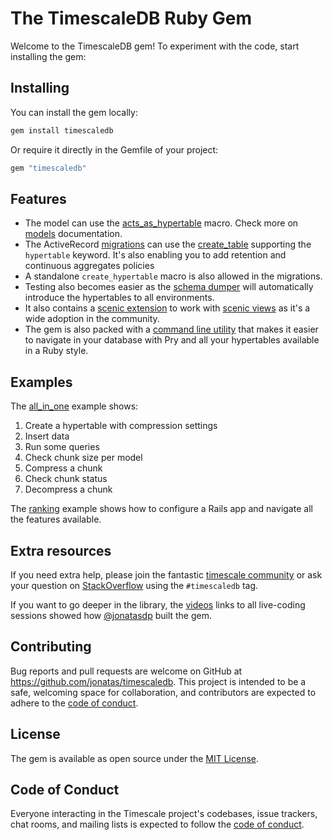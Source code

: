 # The TimescaleDB Ruby Gem

Welcome to the TimescaleDB gem! To experiment with the code, start installing the
gem:

## Installing

You can install the gem locally:

```bash
gem install timescaledb
```

Or require it directly in the Gemfile of your project:

```ruby
gem "timescaledb"
```

## Features

* The model can use the [acts_as_hypertable](https://github.com/jonatas/timescaledb/tree/master/lib/timescaledb/acts_as_hypertable.rb) macro. Check more on [models](models) documentation.
* The ActiveRecord [migrations](migrations) can use the [create_table](https://github.com/jonatas/timescaledb/tree/master/lib/timescaledb/migration_helpers.rb) supporting the `hypertable` keyword. It's also enabling you to add retention and continuous aggregates policies
* A standalone `create_hypertable` macro is also allowed in the migrations.
* Testing also becomes easier as the [schema dumper](https://github.com/jonatas/timescaledb/tree/master/lib/timescaledb/schema_dumper.rb) will automatically introduce the hypertables to all environments.
* It also contains a [scenic extension](https://github.com/jonatas/timescaledb/tree/master/lib/timescaledb/scenic/extension.rb) to work with [scenic views](https://github.com/scenic-views/scenic) as it's a wide adoption in the community.
* The gem is also packed with a [command line utility](command_line) that makes it easier to navigate in your database with Pry and all your hypertables available in a Ruby style.

## Examples

The [all_in_one](https://github.com/jonatas/timescaledb/tree/master/examples/all_in_one/all_in_one.rb) example shows:

1. Create a hypertable with compression settings
2. Insert data
3. Run some queries
4. Check chunk size per model
5. Compress a chunk
6. Check chunk status
7. Decompress a chunk

The [ranking](https://github.com/jonatas/timescaledb/tree/master/examples/ranking) example shows how to configure a Rails app and navigate all the features available.

## Extra resources

If you need extra help, please join the fantastic [timescale community](https://www.timescale.com/community)
or ask your question on [StackOverflow](https://stackoverflow.com/questions/tagged/timescaledb) using the `#timescaledb` tag.

If you want to go deeper in the library, the [videos](videos) links to all
live-coding sessions showed how [@jonatasdp](https://twitter.com/jonatasdp) built the gem.

## Contributing

Bug reports and pull requests are welcome on GitHub at https://github.com/jonatas/timescaledb. This project is intended to be a safe, welcoming space for collaboration, and contributors are expected to adhere to the [code of conduct](https://github.com/jonatas/timescaledb/blob/master/CODE_OF_CONDUCT.md).

## License

The gem is available as open source under the [MIT License](https://opensource.org/licenses/MIT).

## Code of Conduct

Everyone interacting in the Timescale project's codebases, issue trackers, chat rooms, and mailing lists is expected to follow the [code of conduct](https://github.com/jonatas/timescaledb/blob/master/CODE_OF_CONDUCT.md).
